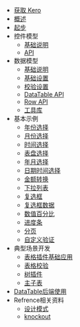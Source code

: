 * [获取 Kero](install.md)
* [概述](overview.md)
* [起步](gettingstarted.md)
* 控件模型
  * [基础说明](module.md)
  * [API](moduleapi.md)
* 数据模型
  * [基础说明](datatable.md)
  * [基础设置](dataTableUse.md)
  * [校验设置](validateapi.md)
  * [DataTable API](udatatable.md)
  * [Row API](row.md)
  * [工具库](core.md)
* 基本示例
  * [年份选择](ex_year.md)
  * [月份选择](ex_month.md)
  * [时间选择](ex_time.md)
  * [表盘选择](clockpicker.md)
  * [年月选择](ex_yearmonth.md)
  * [日期时间选择](ex_datetime.md)
  * [金额转换](currency_ex.md)
  * [下拉列表](combobox_ex.md)
  * [复选框](ex_checkbox.md)
  * [复选框数据](ex_checkboxdata.md)
  * [数值百分比](ex_percent.md)
  * [进度条](ex_progress.md)
  * [分页](ex_pagination.md)
  * [自定义验证](ex_validate.md)
* 典型场景开发
  * [表格插件基础应用](grid.md)
  * [表格校验](gridValidate.md)
  * [树插件](tree.md)
  * [主子表](mainChild.md)
* [DataTable后端使用](dataTableUseBackend.md)
* Refrence相关资料
  * [设计模式](arch.md)
  * [knockout](knockout.md)
